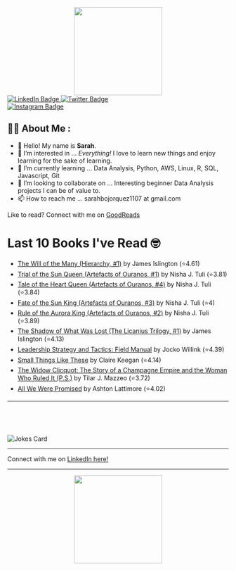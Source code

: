 
<div id="header" align="center">
  <img src="https://media.giphy.com/media/h8mSIeTWzDFooj3hgT/giphy.gif" width="200"/>
</div>

<div id="badges">
  <a href="https://www.linkedin.com/in/sarahjbojorquez/">
    <img src="https://img.shields.io/badge/LinkedIn-blue?style=for-the-badge&logo=linkedin&logoColor=white" alt="LinkedIn Badge"/>
  </a>

  <a href="https://twitter.com/Sarahjbojorquez">
    <img src="https://img.shields.io/badge/Twitter-green?style=for-the-badge&logo=twitter&logoColor=white" alt="Twitter Badge"/>
  </a>
</div>

 <a href="https://www.instagram.com/sarahjbojorquez/">
    <img src="https://img.shields.io/badge/Instagram-blueviolet?style=for-the-badge&logo=Instagram&logoColor=white" alt="Instagram Badge"/>
  </a>
<div></div>
<div></div>

## :woman_technologist: About Me :

- 👋 Hello!  My name is **Sarah**.
- 👀 I’m interested in ... *Everything!* I love to learn new things and enjoy learning for the sake of learning.
- 🌱 I’m currently learning ... Data Analysis, Python, AWS, Linux, R, SQL, Javascript, Git
- 💞️ I’m looking to collaborate on ... Interesting beginner Data Analysis projects I can be of value to.
- 📫 How to reach me ... sarahbojorquez1107 at gmail.com

Like to read? Connect with me on <a href="https://www.goodreads.com/user/show/97230998-sarah-bojorquez-lopez">GoodReads</a>
<div></div>
<div></div>

# Last 10 Books I've Read 🤓
<!-- GOODREADS-LIST:START -->
- [The Will of the Many (Hierarchy, #1)](https://www.goodreads.com/review/show/7481465450?utm_medium=api&utm_source=rss) by James  Islington (⭐️4.61)
- [Trial of the Sun Queen (Artefacts of Ouranos, #1)](https://www.goodreads.com/review/show/7487953344?utm_medium=api&utm_source=rss) by Nisha J. Tuli (⭐️3.81)
- [Tale of the Heart Queen (Artefacts of Ouranos, #4)](https://www.goodreads.com/review/show/7487953767?utm_medium=api&utm_source=rss) by Nisha J. Tuli (⭐️3.84)
- [Fate of the Sun King (Artefacts of Ouranos, #3)](https://www.goodreads.com/review/show/7487953707?utm_medium=api&utm_source=rss) by Nisha J. Tuli (⭐️4)
- [Rule of the Aurora King (Artefacts of Ouranos, #2)](https://www.goodreads.com/review/show/7487953598?utm_medium=api&utm_source=rss) by Nisha J. Tuli (⭐️3.89)
- [The Shadow of What Was Lost (The Licanius Trilogy, #1)](https://www.goodreads.com/review/show/7481466148?utm_medium=api&utm_source=rss) by James  Islington (⭐️4.13)
- [Leadership Strategy and Tactics: Field Manual](https://www.goodreads.com/review/show/7471178200?utm_medium=api&utm_source=rss) by Jocko Willink (⭐️4.39)
- [Small Things Like These](https://www.goodreads.com/review/show/7469506142?utm_medium=api&utm_source=rss) by Claire Keegan (⭐️4.14)
- [The Widow Clicquot: The Story of a Champagne Empire and the Woman Who Ruled It (P.S.)](https://www.goodreads.com/review/show/7461634447?utm_medium=api&utm_source=rss) by Tilar J. Mazzeo (⭐️3.72)
- [All We Were Promised](https://www.goodreads.com/review/show/7461634090?utm_medium=api&utm_source=rss) by Ashton Lattimore (⭐️4.02)
<!-- GOODREADS-LIST:END -->

---

<p>&nbsp;</p>
<p>&nbsp;</p>

<img src="https://readme-jokes.vercel.app/api?hideBorder&theme=cobalt&qColor=%23944bcc&aColor=%23bbdb51" alt="Jokes Card" />
<div></div>
<div></div>

---

Connect with me on [LinkedIn here!](https://www.linkedin.com/in/sarahjbojorquez/)


---

<div align="center">
  <img src="https://media.giphy.com/media/dU6iSeuBBsN9OpTg5P/giphy.gif" width="200"/>
</div>
